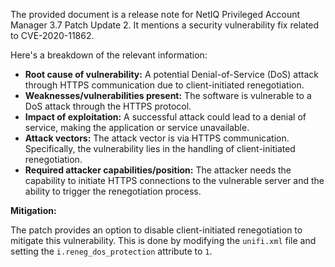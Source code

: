 The provided document is a release note for NetIQ Privileged Account Manager 3.7 Patch Update 2. It mentions a security vulnerability fix related to CVE-2020-11862.

Here's a breakdown of the relevant information:

*   **Root cause of vulnerability:** A potential Denial-of-Service (DoS) attack through HTTPS communication due to client-initiated renegotiation.
*   **Weaknesses/vulnerabilities present:** The software is vulnerable to a DoS attack through the HTTPS protocol.
*   **Impact of exploitation:** A successful attack could lead to a denial of service, making the application or service unavailable.
*   **Attack vectors:** The attack vector is via HTTPS communication. Specifically, the vulnerability lies in the handling of client-initiated renegotiation.
*   **Required attacker capabilities/position:** The attacker needs the capability to initiate HTTPS connections to the vulnerable server and the ability to trigger the renegotiation process.

**Mitigation:**

The patch provides an option to disable client-initiated renegotiation to mitigate this vulnerability. This is done by modifying the `unifi.xml` file and setting the `i.reneg_dos_protection` attribute to `1`.